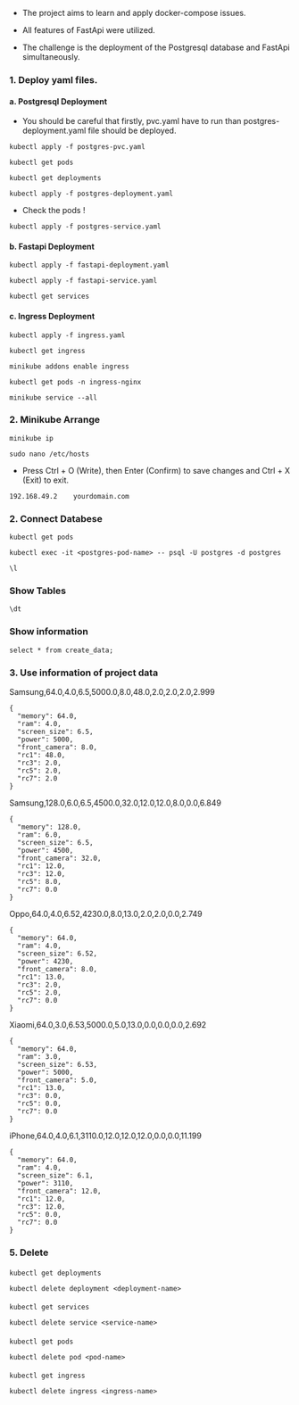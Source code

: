 - The project aims to learn and apply docker-compose issues.

- All features of FastApi were utilized.

- The challenge is the deployment of the Postgresql database and FastApi simultaneously.



### 1. Deploy yaml files. 


#### a. Postgresql Deployment

- You should be careful that firstly, pvc.yaml have to run than postgres-deployment.yaml file should be deployed.

```
kubectl apply -f postgres-pvc.yaml
```

```
kubectl get pods
```

```
kubectl get deployments
```

```
kubectl apply -f postgres-deployment.yaml
```
- Check the pods !

```
kubectl apply -f postgres-service.yaml
```

#### b. Fastapi Deployment

```
kubectl apply -f fastapi-deployment.yaml
```

```
kubectl apply -f fastapi-service.yaml
```  

``` 
kubectl get services
``` 

#### c. Ingress Deployment

``` 
kubectl apply -f ingress.yaml
``` 

``` 
kubectl get ingress
``` 

``` 
minikube addons enable ingress
``` 

``` 
kubectl get pods -n ingress-nginx
``` 

``` 
minikube service --all
``` 

### 2. Minikube Arrange

``` 
minikube ip
``` 

``` 
sudo nano /etc/hosts
``` 

- Press Ctrl + O (Write), then Enter (Confirm) to save changes and Ctrl + X (Exit) to exit.


``` 
192.168.49.2    yourdomain.com
``` 


### 2. Connect Databese

``` 
kubectl get pods
``` 

```
kubectl exec -it <postgres-pod-name> -- psql -U postgres -d postgres
```

```
\l
```
### Show Tables

```
\dt
```
### Show information

```
select * from create_data;
```


### 3. Use information of project data

Samsung,64.0,4.0,6.5,5000.0,8.0,48.0,2.0,2.0,2.0,2.999
```
{
  "memory": 64.0,
  "ram": 4.0,
  "screen_size": 6.5,
  "power": 5000,
  "front_camera": 8.0,
  "rc1": 48.0,
  "rc3": 2.0,
  "rc5": 2.0,
  "rc7": 2.0
}
```

Samsung,128.0,6.0,6.5,4500.0,32.0,12.0,12.0,8.0,0.0,6.849

```
{
  "memory": 128.0,
  "ram": 6.0,
  "screen_size": 6.5,
  "power": 4500,
  "front_camera": 32.0,
  "rc1": 12.0,
  "rc3": 12.0,
  "rc5": 8.0,
  "rc7": 0.0
}
```

Oppo,64.0,4.0,6.52,4230.0,8.0,13.0,2.0,2.0,0.0,2.749
```
{
  "memory": 64.0,
  "ram": 4.0,
  "screen_size": 6.52,
  "power": 4230,
  "front_camera": 8.0,
  "rc1": 13.0,
  "rc3": 2.0,
  "rc5": 2.0,
  "rc7": 0.0
}
```

Xiaomi,64.0,3.0,6.53,5000.0,5.0,13.0,0.0,0.0,0.0,2.692
```
{
  "memory": 64.0,
  "ram": 3.0,
  "screen_size": 6.53,
  "power": 5000,
  "front_camera": 5.0,
  "rc1": 13.0,
  "rc3": 0.0,
  "rc5": 0.0,
  "rc7": 0.0
}
```

iPhone,64.0,4.0,6.1,3110.0,12.0,12.0,12.0,0.0,0.0,11.199
```
{
  "memory": 64.0,
  "ram": 4.0,
  "screen_size": 6.1,
  "power": 3110,
  "front_camera": 12.0,
  "rc1": 12.0,
  "rc3": 12.0,
  "rc5": 0.0,
  "rc7": 0.0
}
```


### 5. Delete

#### 
```
kubectl get deployments
```

```
kubectl delete deployment <deployment-name>
```

#### 
```
kubectl get services
```

```
kubectl delete service <service-name>
```

#### 
```
kubectl get pods
```

```
kubectl delete pod <pod-name>
```

#### 
```
kubectl get ingress
```

```
kubectl delete ingress <ingress-name>
```


